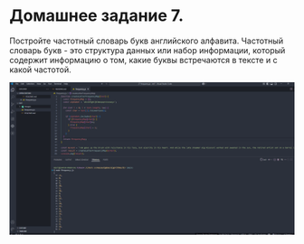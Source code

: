# Домашнее задание 7.

Постройте частотный словарь букв английского алфавита. Частотный словарь букв - это структура данных или набор информации, который содержит информацию о том, какие буквы встречаются в тексте и с какой частотой.

![скриншот](./images/img01.png)


